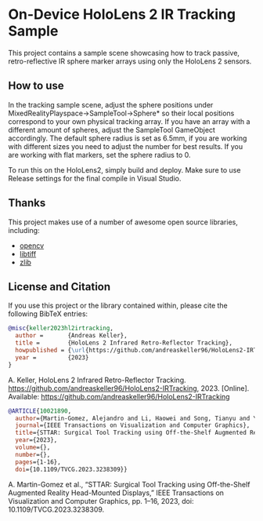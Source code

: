 # On-Device HoloLens 2 IR Tracking Sample

This project contains a sample scene showcasing how to track passive, retro-reflective IR sphere marker arrays using only the HoloLens 2 sensors.


## How to use
In the tracking sample scene, adjust the sphere positions under MixedRealityPlayspace->SampleTool->Sphere* so their local positions correspond to your own physical tracking array. If you have an array with a different amount of spheres, adjust the SampleTool GameObject accordingly. The default sphere radius is set as 6.5mm, if you are working with different sizes you need to adjust the number for best results. If you are working with flat markers, set the sphere radius to 0.

To run this on the HoloLens2, simply build and deploy. Make sure to use Release settings for the final compile in Visual Studio.

## Thanks
This project makes use of a number of awesome open source libraries, including:
* [opencv](https://github.com/opencv/opencv)
* [libtiff](https://gitlab.com/libtiff/libtiff)
* [zlib](https://github.com/madler/zlib)


## License and Citation

If you use this project or the library contained within, please cite the following BibTeX entries:

```BibTeX
@misc{keller2023hl2irtracking,
  author =       {Andreas Keller},
  title =        {HoloLens 2 Infrared Retro-Reflector Tracking},
  howpublished = {\url{https://github.com/andreaskeller96/HoloLens2-IRTracking}},
  year =         {2023}
}
```
A. Keller, HoloLens 2 Infrared Retro-Reflector Tracking. https://github.com/andreaskeller96/HoloLens2-IRTracking, 2023. [Online]. Available: https://github.com/andreaskeller96/HoloLens2-IRTracking

```bibtex
@ARTICLE{10021890,
  author={Martin-Gomez, Alejandro and Li, Haowei and Song, Tianyu and Yang, Sheng and Wang, Guangzhi and Ding, Hui and Navab, Nassir and Zhao, Zhe and Armand, Mehran},
  journal={IEEE Transactions on Visualization and Computer Graphics}, 
  title={STTAR: Surgical Tool Tracking using Off-the-Shelf Augmented Reality Head-Mounted Displays}, 
  year={2023},
  volume={},
  number={},
  pages={1-16},
  doi={10.1109/TVCG.2023.3238309}}

```
A. Martin-Gomez et al., “STTAR: Surgical Tool Tracking using Off-the-Shelf Augmented Reality Head-Mounted Displays,” IEEE Transactions on Visualization and Computer Graphics, pp. 1–16, 2023, doi: 10.1109/TVCG.2023.3238309.
